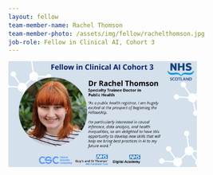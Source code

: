 ```yaml
---
layout: fellow
team-member-name: Rachel Thomson
team-member-photo: /assets/img/fellow/rachelthomson.jpg
job-role: Fellow in Clinical AI, Cohort 3
---
```

<img src="/assets/img/fellow/card/RTquote.jpg" alt="Alt text" style="width:75%;">
